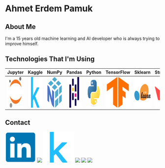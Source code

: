 # Ahmet Erdem Pamuk

## About Me

I'm a 15 years old machine learning and AI developer who is always trying to improve himself.

## Technologies That I'm Using
| Jupyter | Kaggle | NumPy | Pandas | Python | TensorFlow | Sklearn | Streamlit |
|:---:|:---:|:---:|:---:|:---:|:---:|:---:|:---:|
| <img src="https://github.com/devicons/devicon/blob/master/icons/jupyter/jupyter-original.svg" height="100" width="100"> | <img src="https://github.com/devicons/devicon/blob/master/icons/kaggle/kaggle-original.svg" height="100" width="100"> | <img src="https://github.com/devicons/devicon/blob/master/icons/numpy/numpy-original.svg" height="100" width="100"> | <img src="https://github.com/devicons/devicon/blob/master/icons/pandas/pandas-original.svg" height="100" width="100"> | <img src="https://github.com/devicons/devicon/blob/master/icons/python/python-original.svg" height="100" width="100"> | <img src="https://github.com/devicons/devicon/blob/master/icons/tensorflow/tensorflow-original.svg" height="100" width="90"> | <img src="https://github.com/devicons/devicon/blob/master/icons/scikitlearn/scikitlearn-original.svg" height="100" width="90"> | <img src="https://github.com/devicons/devicon/blob/master/icons/streamlit/streamlit-original.svg" height="100" width="100"> |

## Contact
<a href="https://www.linkedin.com/in/ahmet-erdem-pamuk"><img weight="100" height="100" src="https://github.com/devicons/devicon/blob/master/icons/linkedin/linkedin-original.svg"></a>
<a href="https://www.instagram.com/ahmeterdempmk"><img weight="100" height="100" src="https://cdn.pixabay.com/photo/2021/06/15/12/14/instagram-6338393_1280.png"></a>
<a href="https://www.kaggle.com/ahmeterdempamuk"><img weight="100" height="100" src="https://github.com/devicons/devicon/blob/master/icons/kaggle/kaggle-original.svg"></a>
<a href="https://huggingface.co/ahmeterdempmk"><img weight="100" height="100" src="https://workable-application-form.s3.amazonaws.com/advanced/production/61557f91d9510741dc62e7f8/c3635b59-a3d2-444a-b636-a9d0061dcdde"></a>
<a href="https://discord.com/users/472486824024211456"><img weight="100" height="100" src="https://blog.pinwheel.com/hubfs/636e0a6a49cf127bf92de1e2_icon_clyde_blurple_RGB.png"></a>
<a href="https://medium.com/@ahmeterdempmk"><img weight="100" height="100" src="https://miro.medium.com/v2/resize:fit:2400/1*6_fgYnisCa9V21mymySIvA.png"></a>
